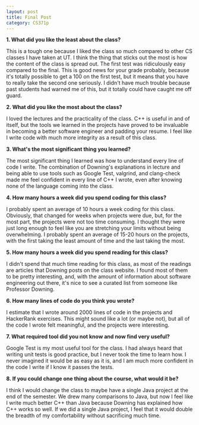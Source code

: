 ```yaml
---
layout: post
title: Final Post
category: CS371p
---
```

__1. What did you like the least about the class?__

This is a tough one because I liked the class so much compared to other CS classes I have taken at UT. I think the thing that sticks out the most is how the content of the class is spread out. The first test was ridiculously easy compared to the final. This is good news for your grade probably, because it's totally possible to get a 100 on the first test, but it means that you have to really take the second one seriously. I didn't have much trouble because past students had warned me of this, but it totally could have caught me off guard.

__2. What did you like the most about the class?__

I loved the lectures and the practicality of the class. C++ is useful in and of itself, but the tools we learned in the projects have proved to be invaluable in becoming a better software engineer and padding your resume. I feel like I write code with much more integrity as a result of this class.

__3. What's the most significant thing you learned?__

The most significant thing I learned was how to understand every line of code I write. The combination of Downing's explanations in lecture and being able to use tools such as Google Test, valgrind, and clang-check made me feel confident in every line of C++ I wrote, even after knowing none of the language coming into the class.

__4. How many hours a week did you spend coding for this class?__

I probably spent an average of 10 hours a week coding for this class. Obviously, that changed for weeks when projects were due, but, for the most part, the projects were not too time consuming. I thought they were just long enough to feel like you are stretching your limits without being overwhelming. I probably spent an average of 15-20 hours on the projects, with the first taking the least amount of time and the last taking the most.

__5. How many hours a week did you spend reading for this class?__

I didn't spend that much time reading for this class, as most of the readings are articles that Downing posts on the class website. I found most of them to be pretty interesting, and, with the amount of information about software engineering out there, it's nice to see a curated list from someone like Professor Downing.

__6. How many lines of code do you think you wrote?__

I estimate that I wrote around 2000 lines of code in the projects and HackerRank exercises. This might sound like a lot (or maybe not), but all of the code I wrote felt meaningful, and the projects were interesting.

__7. What required tool did you not know and now find very useful?__

Google Test is my most useful tool for the class. I had always heard that writing unit tests is good practice, but I never took the time to learn how. I never imagined it would be as easy as it is, and I am much more confident in the code I write if I know it passes the tests.

__8. If you could change one thing about the course, what would it be?__

I think I would change the class to maybe have a single Java project at the end of the semester. We drew many comparisons to Java, but now I feel like I write much better C++ than Java because Downing has explained how C++ works so well. If we did a single Java project, I feel that it would double the breadth of my comfortability without sacrificing much time.

